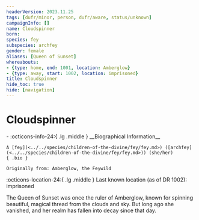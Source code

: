 ```yaml
---
headerVersion: 2023.11.25
tags: [dufr/minor, person, dufr/aware, status/unknown]
campaignInfo: []
name: Cloudspinner
born:
species: fey
subspecies: archfey
gender: female
aliases: [Queen of Sunset]
whereabouts:
- {type: home, end: 1001, location: Amberglow}
- {type: away, start: 1002, location: imprisoned}
title: Cloudspinner
hide_toc: true
hide: [navigation]
---
```

# Cloudspinner
<div class="grid cards ext-narrow-margin ext-one-column" markdown>
- :octicons-info-24:{ .lg .middle } __Biographical Information__

    A [fey](<../../species/children-of-the-divine/fey/fey.md>) ([archfey](<../../species/children-of-the-divine/fey/fey.md>)) (she/her)  
    { .bio }

    Originally from: Amberglow, the Feywild
</div>

:octicons-location-24:{ .lg .middle } Last known location (as of DR 1002): imprisoned


The Queen of Sunset was once the ruler of Amberglow, known for spinning beautiful, magical thread from the clouds and sky. But long ago she vanished, and her realm has fallen into decay since that day.  


